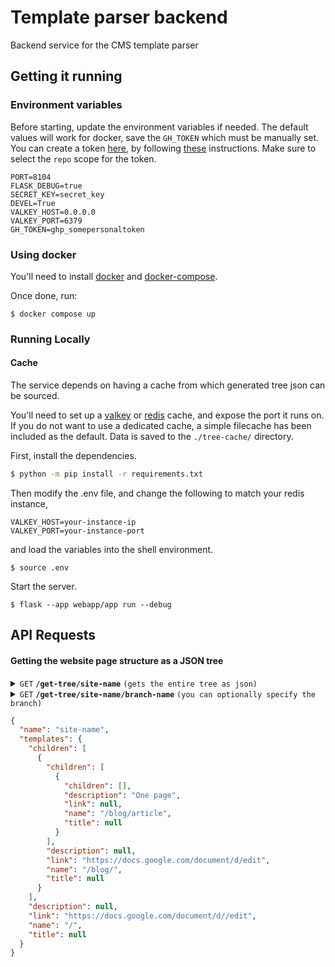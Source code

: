 # Template parser backend

Backend service for the CMS template parser

## Getting it running

### Environment variables

Before starting, update the environment variables if needed. The default values will work for docker, save the `GH_TOKEN` which must be manually set. You can create a token [here](https://github.com/settings/tokens), by following [these](https://docs.github.com/en/authentication/keeping-your-account-and-data-secure/managing-your-personal-access-tokens) instructions. Make sure to select the `repo` scope for the token.

```env
PORT=8104
FLASK_DEBUG=true
SECRET_KEY=secret_key
DEVEL=True
VALKEY_HOST=0.0.0.0
VALKEY_PORT=6379
GH_TOKEN=ghp_somepersonaltoken
```

### Using docker

You'll need to install [docker](https://docs.docker.com/engine/install/) and [docker-compose](https://docs.docker.com/compose/install/).

Once done, run:

```
$ docker compose up
```

### Running Locally

#### Cache
The service depends on having a cache from which generated tree json can be sourced.

You'll need to set up a [valkey](https://valkey.io/) or [redis](https://redis.io/docs/install/install-redis/) cache, and expose the port it runs on.
If you do not want to use a dedicated cache, a simple filecache has been included as the default. Data is saved to the `./tree-cache/` directory. 

First, install the dependencies.

```bash
$ python -m pip install -r requirements.txt
```

Then modify the .env file, and change the following to match your redis instance,

```
VALKEY_HOST=your-instance-ip
VALKEY_PORT=your-instance-port
```

and load the variables into the shell environment.

```
$ source .env
```

Start the server.

```
$ flask --app webapp/app run --debug
```

## API Requests

#### Getting the website page structure as a JSON tree

<details>
 <summary><code>GET</code> <code><b>/get-tree/site-name</b></code> <code>(gets the entire tree as json)</code></summary>
</details>

<details>
 <summary><code>GET</code> <code><b>/get-tree/site-name/branch-name</b></code> <code>(you can optionally specify the branch)</code></summary>
</details>

```json
{
  "name": "site-name",
  "templates": {
    "children": [
      {
        "children": [
          {
            "children": [],
            "description": "One page",
            "link": null,
            "name": "/blog/article",
            "title": null
          }
        ],
        "description": null,
        "link": "https://docs.google.com/document/d/edit",
        "name": "/blog/",
        "title": null
      }
    ],
    "description": null,
    "link": "https://docs.google.com/document/d//edit",
    "name": "/",
    "title": null
  }
}